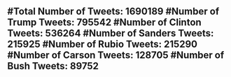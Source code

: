 #Total Number of Tweets: 1690189 
#Number of Trump Tweets: 795542
#Number of Clinton Tweets: 536264
#Number of Sanders Tweets: 215925
#Number of Rubio Tweets: 215290
#Number of Carson Tweets: 128705
#Number of Bush Tweets: 89752
---
